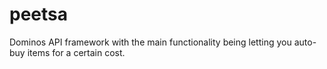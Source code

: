 # peetsa
Dominos API framework with the main functionality being letting you auto-buy items for a certain cost.
